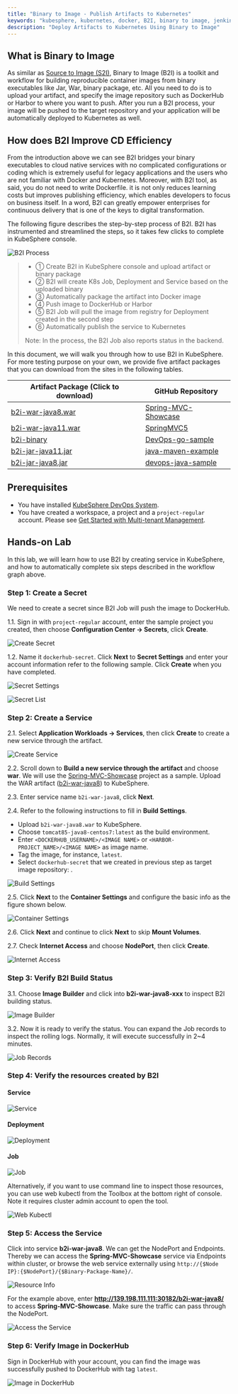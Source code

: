 ```yaml
---
title: "Binary to Image - Publish Artifacts to Kubernetes"
keywords: "kubesphere, kubernetes, docker, B2I, binary to image, jenkins"
description: "Deploy Artifacts to Kubernetes Using Binary to Image"
---
```


## What is Binary to Image

As similar as [Source to Image (S2I)](../source-to-image), Binary to Image (B2I) is a toolkit and workflow for building reproducible container images from binary executables like Jar, War, binary package, etc. All you need to do is to upload your artifact, and specify the image repository such as DockerHub or Harbor to where you want to push. After you run a B2I process, your image will be pushed to the target repository and your application will be automatically deployed to Kubernetes as well.

## How does B2I Improve CD Efficiency

From the introduction above we can see B2I bridges your binary executables to cloud native services with no complicated configurations or coding which is extremely useful for legacy applications and the users who are not familiar with Docker and Kubernetes. Moreover, with B2I tool, as said, you do not need to write Dockerfile. it is not only reduces learning costs but improves publishing efficiency, which enables developers to focus on business itself. In a word, B2I can greatly empower enterprises for continuous delivery that is one of the keys to digital transformation.

The following figure describes the step-by-step process of B2I. B2I has instrumented and streamlined the steps, so it takes few clicks to complete in KubeSphere console.

![B2I Process](https://pek3b.qingstor.com/kubesphere-docs/png/20200108144952.png)

> - ① Create B2I in KubeSphere console and upload artifact or binary package
> - ② B2I will create K8s Job, Deployment and Service based on the uploaded binary
> - ③ Automatically package the artifact into Docker image
> - ④ Push image to DockerHub or Harbor
> - ⑤ B2I Job will pull the image from registry for Deployment created in the second step
> - ⑥ Automatically publish the service to Kubernetes
>
> Note: In the process, the B2I Job also reports status in the backend.

In this document, we will walk you through how to use B2I in KubeSphere. For more testing purpose on your own, we provide five artifact packages that you can download from the sites in the following tables.

|Artifact Package (Click to download) | GitHub Repository|
| ---  |  ---- |
| [b2i-war-java8.war](https://github.com/kubesphere/tutorial/raw/master/tutorial%204%20-%20s2i-b2i/b2i-war-java8.war)| [Spring-MVC-Showcase](https://github.com/spring-projects/spring-mvc-showcase)|
|[b2i-war-java11.war](https://github.com/kubesphere/tutorial/raw/master/tutorial%204%20-%20s2i-b2i/b2i-war-java11.war)| [SpringMVC5](https://github.com/kubesphere/s2i-java-container/tree/master/tomcat/examples/springmvc5)
|[b2i-binary](https://github.com/kubesphere/tutorial/raw/master/tutorial%204%20-%20s2i-b2i/b2i-binary)| [DevOps-go-sample](https://github.com/runzexia/devops-go-sample) |
|[b2i-jar-java11.jar](https://github.com/kubesphere/tutorial/raw/master/tutorial%204%20-%20s2i-b2i/b2i-jar-java11.jar) |[java-maven-example](https://github.com/kubesphere/s2i-java-container/tree/master/java/examples/maven) |
|[b2i-jar-java8.jar](https://github.com/kubesphere/tutorial/raw/master/tutorial%204%20-%20s2i-b2i/b2i-jar-java8.jar) | [devops-java-sample](https://github.com/kubesphere/devops-java-sample) |

## Prerequisites

- You have installed [KubeSphere DevOps System](../../installation/install-devops).
- You have created a workspace, a project and a `project-regular` account. Please see [Get Started with Multi-tenant Management](../admin-quick-start).

## Hands-on Lab

In this lab, we will learn how to use B2I by creating service in KubeSphere, and how to automatically complete six steps described in the workflow graph above.

### Step 1: Create a Secret

We need to create a secret since B2I Job will push the image to DockerHub.

1.1. Sign in with `project-regular` account, enter the sample project you created, then choose **Configuration Center → Secrets**, click **Create**.

![Create Secret](https://pek3b.qingstor.com/kubesphere-docs/png/20200108164932.png)

1.2. Name it `dockerhub-secret`. Click **Next** to **Secret Settings** and enter your account information refer to the following sample. Click **Create** when you have completed.

![Secret Settings](https://pek3b.qingstor.com/kubesphere-docs/png/20200108165555.png)

![Secret List](https://pek3b.qingstor.com/kubesphere-docs/png/20200108170256.png)

### Step 2: Create a Service

2.1. Select **Application Workloads → Services**, then click **Create** to create a new service through the artifact.

![Create Service](https://pek3b.qingstor.com/kubesphere-docs/png/20200108170544.png)

2.2. Scroll down to **Build a new service through the artifact** and choose **war**. We will use the [Spring-MVC-Showcase](https://github.com/spring-projects/spring-mvc-showcase) project as a sample. Upload the WAR artifact ([b2i-war-java8](https://github.com/kubesphere/tutorial/raw/master/tutorial%204%20-%20s2i-b2i/b2i-war-java8.war)) to KubeSphere.

2.3. Enter service name `b2i-war-java8`, click **Next**.

2.4. Refer to the following instructions to fill in **Build Settings**.

- Upload `b2i-war-java8.war` to KubeSphere.
- Choose `tomcat85-java8-centos7:latest` as the build environment.
- Enter `<DOCKERHUB_USERNAME>/<IMAGE NAME>` or `<HARBOR-PROJECT_NAME>/<IMAGE NAME>` as image name.
- Tag the image, for instance, `latest`.
- Select `dockerhub-secret` that we created in previous step as target image repository: .

![Build Settings](https://pek3b.qingstor.com/kubesphere-docs/png/20200108175747.png)

2.5. Click **Next** to the **Container Settings** and configure the basic info as the figure shown below.

![Container Settings](https://pek3b.qingstor.com/kubesphere-docs/png/20200108175907.png)

2.6. Click **Next** and continue to click **Next** to skip **Mount Volumes**.

2.7. Check **Internet Access** and choose **NodePort**, then click **Create**.

![Internet Access](https://pek3b.qingstor.com/kubesphere-docs/png/20200108180015.png)

### Step 3: Verify B2I Build Status

3.1. Choose **Image Builder** and click into **b2i-war-java8-xxx** to inspect B2I building status.

![Image Builder](https://pek3b.qingstor.com/kubesphere-docs/png/20200108181100.png)

3.2. Now it is ready to verify the status. You can expand the Job records to inspect the rolling logs. Normally, it will execute successfully in 2~4 minutes.

![Job Records](https://pek3b.qingstor.com/kubesphere-docs/png/20200108181133.png)

### Step 4: Verify the resources created by B2I

#### Service

![Service](https://pek3b.qingstor.com/kubesphere-docs/png/20200108182649.png)

#### Deployment

![Deployment](https://pek3b.qingstor.com/kubesphere-docs/png/20200108182707.png)

#### Job

![Job](https://pek3b.qingstor.com/kubesphere-docs/png/20200108183640.png)

Alternatively, if you want to use command line to inspect those resources, you can use web kubectl from the Toolbox at the bottom right of console. Note it requires cluster admin account to open the tool.

![Web Kubectl](https://pek3b.qingstor.com/kubesphere-docs/png/20200108184829.png)

### Step 5: Access the Service

Click into service **b2i-war-java8**. We can get the NodePort and Endpoints. Thereby we can access the **Spring-MVC-Showcase** service via Endpoints within cluster, or browse the web service externally using `http://{$Node IP}:{$NodePort}/{$Binary-Package-Name}/`.

![Resource Info](https://pek3b.qingstor.com/kubesphere-docs/png/20200108185210.png)

For the example above, enter **http://139.198.111.111:30182/b2i-war-java8/** to access **Spring-MVC-Showcase**. Make sure the traffic can pass through the NodePort.

![Access the Service](https://pek3b.qingstor.com/kubesphere-docs/png/20200108190256.png)

### Step 6: Verify Image in DockerHub

Sign in DockerHub with your account, you can find the image was successfully pushed to DockerHub with tag `latest`.

 ![Image in DockerHub](https://pek3b.qingstor.com/kubesphere-docs/png/20200108191311.png)
